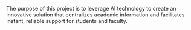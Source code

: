 The purpose of this project is to leverage AI technology to create an innovative solution that centralizes academic information and facilitates instant, reliable support for students and faculty.​

​
